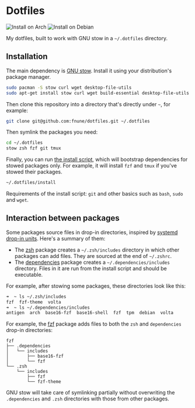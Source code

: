 # Dotfiles

![Install on Arch](https://github.com/fnune/dotfiles/workflows/Install%20on%20Arch/badge.svg)
![Install on Debian](https://github.com/fnune/dotfiles/workflows/Install%20on%20Debian/badge.svg)

My dotfiles, built to work with GNU stow in a `~/.dotfiles` directory.

## Installation

The main dependency is [GNU stow](https://www.gnu.org/software/stow/). Install it using your distribution's package manager.

```bash
sudo pacman -S stow curl wget desktop-file-utils
sudo apt-get install stow curl wget build-essential desktop-file-utils
```

Then clone this repository into a directory that's directly under `~`, for example:

```bash
git clone git@github.com:fnune/dotfiles.git ~/.dotfiles
```

Then symlink the packages you need:

```bash
cd ~/.dotfiles
stow zsh fzf git tmux
```

Finally, you can run [the install script](dependencies/.dependencies/install), which will bootstrap dependencies for stowed packages only. For example, it will install `fzf` and `tmux` if you've stowed their packages.

```bash
~/.dotfiles/install
```

Requirements of the install script: `git` and other basics such as `bash`, `sudo` and `wget`.

## Interaction between packages

Some packages source files in drop-in directories, inspired by [systemd drop-in units](https://coreos.com/os/docs/latest/using-systemd-drop-in-units.html). Here's a summary of them:

- The [zsh](zsh) package creates a `~/.zsh/includes` directory in which other packages can add files. They are sourced at the end of `~/.zshrc`.
- The [dependencies](dependencies) package creates a `~/.dependencies/includes` directory. Files in it are run from the install script and should be executable.

For example, after stowing some packages, these directories look like this:

```bash
➜  ~ ls ~/.zsh/includes
fzf  fzf-theme  volta
➜  ~ ls ~/.dependencies/includes
antigen  arch  base16-fzf  base16-shell  fzf  tpm  debian  volta
```

For example, the [fzf](fzf) package adds files to both the `zsh` and `dependencies` drop-in directories:

```
fzf
├── .dependencies
│   └── includes
│       ├── base16-fzf
│       └── fzf
└── .zsh
    └── includes
        ├── fzf
        └── fzf-theme
```

GNU stow will take care of symlinking partially without overwriting the `.dependencies` and `.zsh` directories with those from other packages.
